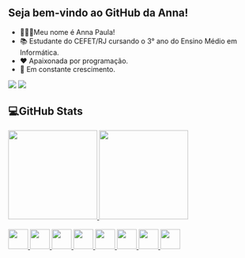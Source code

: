 ## Seja bem-vindo ao GitHub da Anna!

- 👩🏻‍💻Meu nome é Anna Paula!
- 📚 Estudante do CEFET/RJ cursando o 3° ano do Ensino Médio em Informática.
- ❤️ Apaixonada por programação.
- 🧠 Em constante crescimento.

<div>
  <a href="https://www.linkedin.com/in/anna-paula-siqueira-da-silva-9545621b3" target="_blank"><img src="https://img.shields.io/badge/-LinkedIn-%230077B5?style=for-the-badge&logo=linkedin&logoColor=white"></a>  
  <a href = "mailto:contatoannpss07@gmail.com"><img src="https://img.shields.io/badge/Gmail-D14836?style=for-the-badge&logo=gmail&logoColor=white"></a>
</div>

## 💻GitHub Stats

<div>
  <a href="https://github.com/annapss">
  <img height="180em" src="https://github-readme-stats.vercel.app/api?username=annapss&show_icons=true&theme=radical&include_all_commits=true&count_private=true"/>
  <img height="180em" src="https://github-readme-stats.vercel.app/api/top-langs/?username=annapss&layout=compact&langs_count=7&theme=radical"/>
</div>
 <br>
 <img src="https://cdn.jsdelivr.net/gh/devicons/devicon/icons/bootstrap/bootstrap-original.svg" height="40" weight="40" />
 <img src="https://cdn.jsdelivr.net/gh/devicons/devicon/icons/cplusplus/cplusplus-original.svg" height="40" weight="40"/>
 <img src="https://cdn.jsdelivr.net/gh/devicons/devicon/icons/python/python-original.svg" height="40" weight="40"/>
 <img src="https://cdn.jsdelivr.net/gh/devicons/devicon/icons/html5/html5-original.svg" height="40" weight="40"/>
 <img src="https://cdn.jsdelivr.net/gh/devicons/devicon/icons/javascript/javascript-original.svg" height="40" weight="40"/>
 <img src="https://cdn.jsdelivr.net/gh/devicons/devicon/icons/css3/css3-original.svg" height="40" weight="40"/>
 <img src="https://cdn.jsdelivr.net/gh/devicons/devicon/icons/php/php-plain.svg" height="40" weight="40"/>
 <img src="https://cdn.jsdelivr.net/gh/devicons/devicon/icons/postgresql/postgresql-plain.svg" height="40" weight="40"/>
